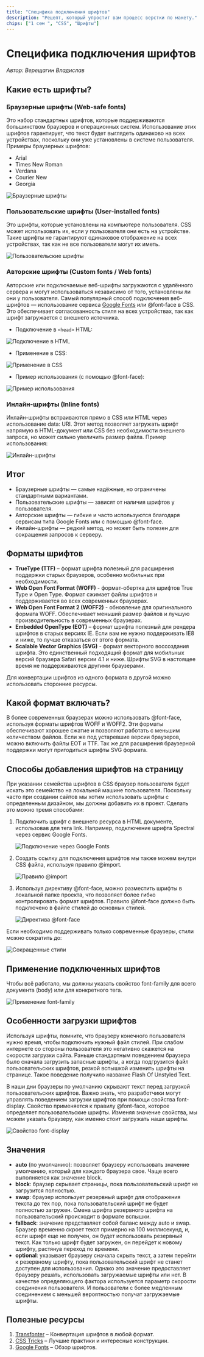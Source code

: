 ```yaml
---
title: "Специфика подключения шрифтов"
description: "Рецепт, который упростит вам процесс верстки по макету."
chips: ["1 сем ", "CSS", "Шрифты"]
---
```


# Специфика подключения шрифтов

_Автор: Верещагин Владислав_

## Какие есть шрифты?

### Браузерные шрифты (Web-safe fonts)

Это набор стандартных шрифтов, которые поддерживаются большинством браузеров и операционных систем. Использование этих шрифтов гарантирует, что текст будет выглядеть одинаково на всех устройствах, поскольку они уже установлены в системе пользователя. Примеры браузерных шрифтов:

- Arial
- Times New Roman
- Verdana
- Courier New
- Georgia

![Браузерные шрифты](/web-course-site/fonts/image1.png)

### Пользовательские шрифты (User-installed fonts)

Это шрифты, которые установлены на компьютере пользователя. CSS может использовать их, если у пользователя они есть на устройстве. Такие шрифты не гарантируют одинаковое отображение на всех устройствах, так как не все пользователи могут их иметь.

![Пользовательские шрифты](/web-course-site/fonts/image2.png)

### Авторские шрифты (Custom fonts / Web fonts)

Авторские или подключаемые веб-шрифты загружаются с удалённого сервера и могут использоваться независимо от того, установлены ли они у пользователя. Самый популярный способ подключения веб-шрифтов — использование сервиса [Google Fonts](https://fonts.google.com) или @font-face в CSS. Это обеспечивает согласованность стиля на всех устройствах, так как шрифт загружается с внешнего источника.

- Подключение в `<head>` HTML:

![Подключение в HTML](/web-course-site/fonts/image3.png)

- Применение в CSS:

![Применение в CSS](/web-course-site/fonts/image4.png)

- Пример использования (с помощью @font-face):

![Пример использования](/web-course-site/fonts/image5.png)

### Инлайн-шрифты (Inline fonts)

Инлайн-шрифты встраиваются прямо в CSS или HTML через использование data: URI. Этот метод позволяет загружать шрифт напрямую в HTML-документ или CSS без необходимости внешнего запроса, но может сильно увеличить размер файла.
Пример использования:

![Инлайн-шрифты](/web-course-site/fonts/image6.png)

## Итог

- Браузерные шрифты — самые надёжные, но ограничены стандартными вариантами.
- Пользовательские шрифты — зависят от наличия шрифтов у пользователя.
- Авторские шрифты — гибкие и часто используются благодаря сервисам типа Google Fonts или с помощью @font-face.
- Инлайн-шрифты — редкий метод, но может быть полезен для сокращения запросов к серверу.

## Форматы шрифтов

- **TrueType (TTF)** – формат шрифта полезный для расширения поддержки старых браузеров, особенно мобильных при необходимости.
- **Web Open Font Format (WOFF)** - формат-обертка для шрифтов True Type и Open Type. Формат сжимает файлы шрифтов и поддерживается во всех современных браузерах.
- **Web Open Font Format 2 (WOFF2)** - обновление для оригинального формата WOFF. Обеспечивает меньший размер файлов и лучшую производительность в современных браузерах.
- **Embedded OpenType (EOT)** – формат шрифта полезный для рендера шрифтов в старых версиях IE. Если вам не нужно поддерживать IE8 и ниже, то лучше отказаться от этого формата.
- **Scalable Vector Graphics (SVG)** - формат векторного воссоздания шрифта. Это единственный подходящий формат для мобильных версий браузера Safari версии 4.1 и ниже. Шрифты SVG в настоящее время не поддерживаются другими браузерами.

Для конвертации шрифтов из одного формата в другой можно использовать сторонние ресурсы.

## Какой формат включать?

В более современных браузерах можно использовать @font-face, используя форматы шрифтов WOFF и WOFF2. Эти форматы обеспечивают хорошее сжатие и позволяют работать с меньшим количеством файлов. Если же под устаревшие версии браузеров, можно включить файлы EOT и TTF. Так же для расширения браузерной поддержки могут пригодиться шрифты SVG формата.

## Способы добавления шрифтов на страницу

При указании семейства шрифтов в CSS браузер пользователя будет искать это семейство на локальной машине пользователя. Поскольку часто при создании сайтов мы хотим использовать шрифты с определенным дизайном, мы должны добавить их в проект. Сделать это можно тремя способами:

1. Подключить шрифт с внешнего ресурса в HTML документе, использовав для тега link. Например, подключение шрифта Spectral через сервис Google Fonts.

    ![Подключение через Google Fonts](/web-course-site/fonts/image7.png)

2. Создать ссылку для подключения шрифтов мы также можем внутри CSS файла, используя правило @import.

    ![Правило @import](/web-course-site/fonts/image8.png)

3. Используя директиву @font-face, можно разместить шрифты в локальной папке проекта, что позволяет более гибко контролировать формат шрифтов. Правило @font-face должно быть подключено в файле стилей до основных стилей.

    ![Директива @font-face](/web-course-site/fonts/image9.png)

Если необходимо поддерживать только современные браузеры, стили можно сократить до:

![Сокращенные стили](/web-course-site/fonts/image10.png)

## Применение подключенных шрифтов

Чтобы всё работало, мы должны указать свойство font-family для всего документа (body) или для конкретного тега.

![Применение font-family](/web-course-site/fonts/image11.png)

## Особенности загрузки шрифтов

Используя шрифты, помните, что браузеру конечного пользователя нужно время, чтобы подключить нужный файл стилей. При слабом интернете со стороны пользователя это негативно скажется на скорости загрузки сайта. Раньше стандартным поведением браузера было сначала загрузить запасные шрифты, а когда подгрузится файл пользовательских шрифтов, резкой вспышкой изменить шрифты на странице. Такое поведение получило название Flash Of Unstyled Text.

В наши дни браузеры по умолчанию скрывают текст перед загрузкой пользовательских шрифтов. Важно знать, что разработчики могут управлять поведением загрузки шрифтов при помощи свойства font-display. Свойство применяется к правилу @font-face, которое определяет пользовательские шрифты. Изменяя значение свойства, мы можем указать браузеру, как именно стоит загружать наши шрифты.

![Свойство font-display](/web-course-site/fonts/image12.png)

## Значения

- **auto** (по умолчанию): позволяет браузеру использовать значение умолчанию, который для каждого браузера свое. Чаще всего выполняется как значение block.
- **block**: браузер скрывает страницы, пока пользовательский шрифт не загрузится полностью.
- **swap**: браузер использует резервный шрифт для отображения текста до тех пор, пока пользовательский шрифт не будет полностью загружен. Смена шрифта резервного шрифта на пользовательский происходит в формате вспышки.
- **fallback**: значение представляет собой баланс между auto и swap. Браузер временно скроет текст примерно на 100 миллисекунд, и, если шрифт еще не получен, он будет использовать резервный текст. Как только шрифт будет загружен, он перейдет к новому шрифту, растянув переход по времени.
- **optional**: указывает браузеру сначала скрыть текст, а затем перейти к резервному шрифту, пока пользовательский шрифт не станет доступен для использования. Однако это значение предоставляет браузеру решать, использовать загружаемые шрифты или нет. В качестве определяющего фактора используется параметр скорости соединения пользователя. И пользователи с более медленным соединением с меньшей вероятностью получат загружаемые шрифты.

## Полезные ресурсы

1. [Transfonter](https://transfonter.org) – Конвертация шрифтов в любой формат.
2. [CSS Tricks](https://css-tricks.com/snippets/css/using-font-face-in-css/) – Лучшие практики и интересные конструкции.
3. [Google Fonts](https://fonts.google.com) – Обзор шрифтов.
